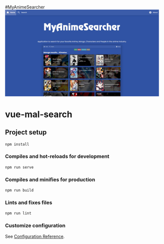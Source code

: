 #MyAnimeSearcher
![MyAnimeSearcher](https://github.com/ovatlh/vue-mal-search/blob/main/src/assets/imgs/cover.jpg)

# vue-mal-search

## Project setup
```
npm install
```

### Compiles and hot-reloads for development
```
npm run serve
```

### Compiles and minifies for production
```
npm run build
```

### Lints and fixes files
```
npm run lint
```

### Customize configuration
See [Configuration Reference](https://cli.vuejs.org/config/).
